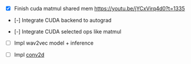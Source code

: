 - [x] Finish cuda matmul shared mem https://youtu.be/jYCxVirq4d0?t=1335

- [-] Integrate CUDA backend to autograd

- [-] Integrate CUDA selected ops like matmul

- [ ] Impl wav2vec model + inference

- [ ] Impl [conv2d](https://github.com/dlsyscourse/public_notebooks/blob/main/convolution_implementation.ipynb)
